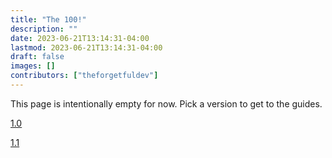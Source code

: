 ```yaml
---
title: "The 100!"
description: ""
date: 2023-06-21T13:14:31-04:00
lastmod: 2023-06-21T13:14:31-04:00
draft: false
images: []
contributors: ["theforgetfuldev"]
---
```


This page is intentionally empty for now. Pick a version to get to the guides.

<a href="/t100/1.0/overview/intro/">1.0</a>

<a href="/t100/1.1/overview/intro/">1.1</a>